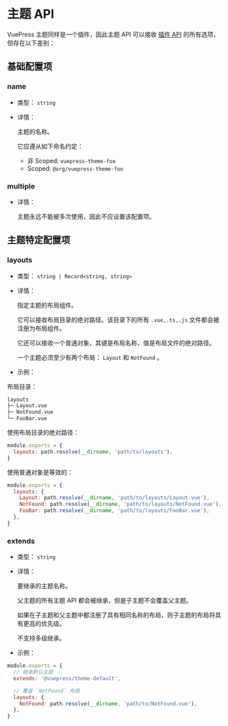 # 主题 API

VuePress 主题同样是一个插件，因此主题 API 可以接收 [插件 API](./plugin-api.md) 的所有选项，但存在以下差别：

## 基础配置项

### name

- 类型： `string`

- 详情：

  主题的名称。

  它应遵从如下命名约定：

  - 非 Scoped: `vuepress-theme-foo`
  - Scoped: `@org/vuepress-theme-foo`

### multiple

- 详情：

  主题永远不能被多次使用，因此不应设置该配置项。

## 主题特定配置项

### layouts

- 类型： `string | Record<string, string>`

- 详情：

  指定主题的布局组件。

  它可以接收布局目录的绝对路径。该目录下的所有 `.vue,.ts,.js` 文件都会被注册为布局组件。

  它还可以接收一个普通对象，其键是布局名称，值是布局文件的绝对路径。

  一个主题必须至少有两个布局： `Layout` 和 `NotFound` 。

- 示例：

布局目录：

```bash
layouts
├─ Layout.vue
├─ NotFound.vue
└─ FooBar.vue
```

使用布局目录的绝对路径：

```js
module.exports = {
  layouts: path.resolve(__dirname, 'path/to/layouts'),
}
```

使用普通对象是等效的：

```js
module.exports = {
  layouts: {
    Layout: path.resolve(__dirname, 'path/to/layouts/Layout.vue'),
    NotFound: path.resolve(__dirname, 'path/to/layouts/NotFound.vue'),
    FooBar: path.resolve(__dirname, 'path/to/layouts/FooBar.vue'),
  },
}
```

### extends

- 类型： `string`

- 详情：

  要继承的主题名称。

  父主题的所有主题 API 都会被继承，但是子主题不会覆盖父主题。

  如果在子主题和父主题中都注册了具有相同名称的布局，则子主题的布局将具有更高的优先级。

  不支持多级继承。

- 示例：

```js
module.exports = {
  // 继承默认主题
  extends: '@vuepress/theme-default',

  // 覆盖 `NotFound` 布局
  layouts: {
    NotFound: path.resolve(__dirname, 'path/to/NotFound.vue'),
  },
}
```
